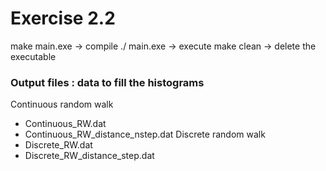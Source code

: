 # Exercise 2.2

make main.exe -> compile
./ main.exe   -> execute
make clean    -> delete the executable

### Output files : data to fill the histograms 
Continuous random walk
- Continuous_RW.dat
- Continuous_RW_distance_nstep.dat
Discrete random walk
- Discrete_RW.dat
- Discrete_RW_distance_step.dat